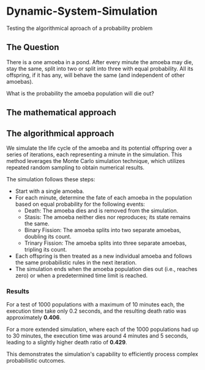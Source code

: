 # Dynamic-System-Simulation
Testing the algorithmical aproach of a probability problem

## The Question

There is a one amoeba in a pond. After every minute the amoeba may die, stay the same, split into two or split into three with equal probability. All its offspring, if it has any, will behave the same (and independent of other amoebas).   

What is the probability the amoeba population will die out?

## The mathematical approach 


## The algorithmical approach 

We simulate the life cycle of the amoeba and its potential offspring over a series of iterations, each representing a minute in the simulation. 
This method leverages the Monte Carlo simulation technique, which utilizes repeated random sampling to obtain numerical results.

The simulation follows these steps:
- Start with a single amoeba.
- For each minute, determine the fate of each amoeba in the population based on equal probability for the following events:
    - Death: The amoeba dies and is removed from the simulation.
    - Stasis: The amoeba neither dies nor reproduces; its state remains the same.
    - Binary Fission: The amoeba splits into two separate amoebas, doubling its count.
    - Trinary Fission: The amoeba splits into three separate amoebas, tripling its count.
- Each offspring is then treated as a new individual amoeba and follows the same probabilistic rules in the next iteration.
- The simulation ends when the amoeba population dies out (i.e., reaches zero) or when a predetermined time limit is reached.

### Results

For a test of 1000 populations with a maximum of 10 minutes each, the execution time take only 0.2 seconds, and the resulting death ratio was approximately __0.406__.  

For a more extended simulation, where each of the 1000 populations had up to 30 minutes, the execution time was around 4 minutes and 5 seconds, leading to a slightly higher death ratio of __0.429__.

This demonstrates the simulation's capability to efficiently process complex probabilistic outcomes.
